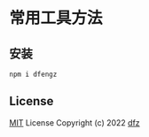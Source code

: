 # 常用工具方法

## 安装
` npm i dfengz `

## License

[MIT](https://github.com/vueuse/vueuse/blob/main/LICENSE) License Copyright (c) 2022 [dfz](https://github.com/dfz-dfz)
